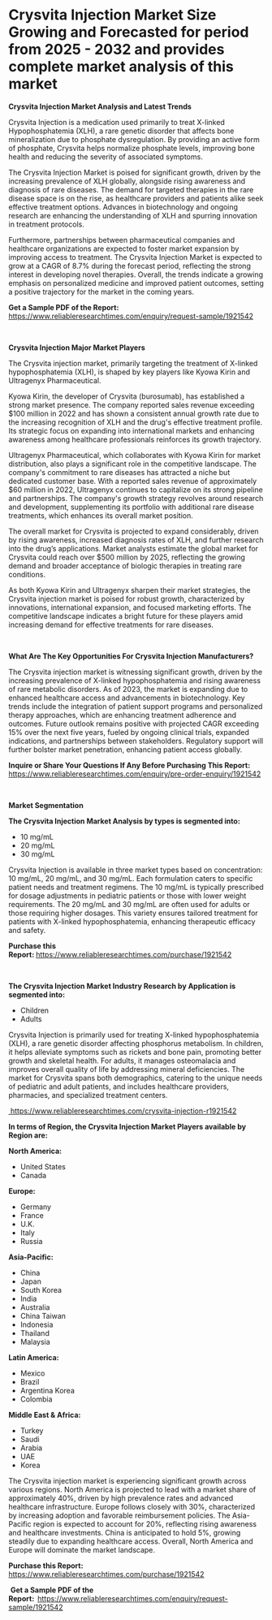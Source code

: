 <p><h1>Crysvita Injection Market Size Growing and Forecasted for period from 2025 - 2032 and provides complete market analysis of this market</h1></p><p><strong>Crysvita Injection Market Analysis and Latest Trends</strong></p>
<p><p>Crysvita Injection is a medication used primarily to treat X-linked Hypophosphatemia (XLH), a rare genetic disorder that affects bone mineralization due to phosphate dysregulation. By providing an active form of phosphate, Crysvita helps normalize phosphate levels, improving bone health and reducing the severity of associated symptoms.</p><p>The Crysvita Injection Market is poised for significant growth, driven by the increasing prevalence of XLH globally, alongside rising awareness and diagnosis of rare diseases. The demand for targeted therapies in the rare disease space is on the rise, as healthcare providers and patients alike seek effective treatment options. Advances in biotechnology and ongoing research are enhancing the understanding of XLH and spurring innovation in treatment protocols.</p><p>Furthermore, partnerships between pharmaceutical companies and healthcare organizations are expected to foster market expansion by improving access to treatment. The Crysvita Injection Market is expected to grow at a CAGR of 8.7% during the forecast period, reflecting the strong interest in developing novel therapies. Overall, the trends indicate a growing emphasis on personalized medicine and improved patient outcomes, setting a positive trajectory for the market in the coming years.</p></p>
<p><strong>Get a Sample PDF of the Report:&nbsp;</strong> <a href="https://www.reliableresearchtimes.com/enquiry/request-sample/1921542?utm_campaign=3026&utm_medium=2&utm_source=Github&utm_content=ia&utm_term=19042025&utm_id=crysvita-injection">https://www.reliableresearchtimes.com/enquiry/request-sample/1921542</a></p>
<p>&nbsp;</p>
<p><strong>Crysvita Injection Major Market Players</strong></p>
<p><p>The Crysvita injection market, primarily targeting the treatment of X-linked hypophosphatemia (XLH), is shaped by key players like Kyowa Kirin and Ultragenyx Pharmaceutical. </p><p>Kyowa Kirin, the developer of Crysvita (burosumab), has established a strong market presence. The company reported sales revenue exceeding $100 million in 2022 and has shown a consistent annual growth rate due to the increasing recognition of XLH and the drug's effective treatment profile. Its strategic focus on expanding into international markets and enhancing awareness among healthcare professionals reinforces its growth trajectory.</p><p>Ultragenyx Pharmaceutical, which collaborates with Kyowa Kirin for market distribution, also plays a significant role in the competitive landscape. The company's commitment to rare diseases has attracted a niche but dedicated customer base. With a reported sales revenue of approximately $60 million in 2022, Ultragenyx continues to capitalize on its strong pipeline and partnerships. The company's growth strategy revolves around research and development, supplementing its portfolio with additional rare disease treatments, which enhances its overall market position.</p><p>The overall market for Crysvita is projected to expand considerably, driven by rising awareness, increased diagnosis rates of XLH, and further research into the drug’s applications. Market analysts estimate the global market for Crysvita could reach over $500 million by 2025, reflecting the growing demand and broader acceptance of biologic therapies in treating rare conditions.</p><p>As both Kyowa Kirin and Ultragenyx sharpen their market strategies, the Crysvita injection market is poised for robust growth, characterized by innovations, international expansion, and focused marketing efforts. The competitive landscape indicates a bright future for these players amid increasing demand for effective treatments for rare diseases.</p></p>
<p>&nbsp;</p>
<p><strong>What Are The Key Opportunities For Crysvita Injection Manufacturers?</strong></p>
<p><p>The Crysvita injection market is witnessing significant growth, driven by the increasing prevalence of X-linked hypophosphatemia and rising awareness of rare metabolic disorders. As of 2023, the market is expanding due to enhanced healthcare access and advancements in biotechnology. Key trends include the integration of patient support programs and personalized therapy approaches, which are enhancing treatment adherence and outcomes. Future outlook remains positive with projected CAGR exceeding 15% over the next five years, fueled by ongoing clinical trials, expanded indications, and partnerships between stakeholders. Regulatory support will further bolster market penetration, enhancing patient access globally.</p></p>
<p><strong>Inquire or Share Your Questions If Any Before Purchasing This Report:</strong> <a href="https://www.reliableresearchtimes.com/enquiry/pre-order-enquiry/1921542?utm_campaign=3026&utm_medium=2&utm_source=Github&utm_content=ia&utm_term=19042025&utm_id=crysvita-injection">https://www.reliableresearchtimes.com/enquiry/pre-order-enquiry/1921542</a></p>
<p>&nbsp;</p>
<p><strong>Market Segmentation</strong></p>
<p><strong>The Crysvita Injection Market Analysis by types is segmented into:</strong></p>
<p><ul><li>10 mg/mL</li><li>20 mg/mL</li><li>30 mg/mL</li></ul></p>
<p><p>Crysvita Injection is available in three market types based on concentration: 10 mg/mL, 20 mg/mL, and 30 mg/mL. Each formulation caters to specific patient needs and treatment regimens. The 10 mg/mL is typically prescribed for dosage adjustments in pediatric patients or those with lower weight requirements. The 20 mg/mL and 30 mg/mL are often used for adults or those requiring higher dosages. This variety ensures tailored treatment for patients with X-linked hypophosphatemia, enhancing therapeutic efficacy and safety.</p></p>
<p><strong>Purchase this Report:&nbsp;</strong><a href="https://www.reliableresearchtimes.com/purchase/1921542?utm_campaign=3026&utm_medium=2&utm_source=Github&utm_content=ia&utm_term=19042025&utm_id=crysvita-injection">https://www.reliableresearchtimes.com/purchase/1921542</a></p>
<p>&nbsp;</p>
<p><strong>The Crysvita Injection Market Industry Research by Application is segmented into:</strong></p>
<p><ul><li>Children</li><li>Adults</li></ul></p>
<p><p>Crysvita Injection is primarily used for treating X-linked hypophosphatemia (XLH), a rare genetic disorder affecting phosphorus metabolism. In children, it helps alleviate symptoms such as rickets and bone pain, promoting better growth and skeletal health. For adults, it manages osteomalacia and improves overall quality of life by addressing mineral deficiencies. The market for Crysvita spans both demographics, catering to the unique needs of pediatric and adult patients, and includes healthcare providers, pharmacies, and specialized treatment centers.</p></p>
<p><a href="https://www.reliableresearchtimes.com/crysvita-injection-r1921542?utm_campaign=3026&utm_medium=2&utm_source=Github&utm_content=ia&utm_term=19042025&utm_id=crysvita-injection">&nbsp;https://www.reliableresearchtimes.com/crysvita-injection-r1921542</a></p>
<p><strong>In terms of Region, the Crysvita Injection Market Players available by Region are:</strong></p>
<p>
    <p> <strong> North America: </strong>
        <ul>
            <li>United States</li>
            <li>Canada</li>
        </ul>
        </p> 
    <p> <strong> Europe: </strong>
        <ul>
            <li>Germany</li>
            <li>France</li>
            <li>U.K.</li>
            <li>Italy</li>
            <li>Russia</li>
        </ul>
        </p> 
    <p> <strong> Asia-Pacific: </strong>
        <ul>
            <li>China</li>
            <li>Japan</li>
            <li>South Korea</li>
            <li>India</li>
            <li>Australia</li>
            <li>China Taiwan</li>
            <li>Indonesia</li>
            <li>Thailand</li>
            <li>Malaysia</li>
        </ul>
        </p> 
    <p> <strong> Latin America: </strong>
        <ul>
            <li>Mexico</li>
            <li>Brazil</li>
            <li>Argentina Korea</li>
            <li>Colombia</li>
        </ul>
        </p> 
    <p> <strong> Middle East & Africa: </strong>
        <ul>
            <li>Turkey</li>
            <li>Saudi</li>
            <li>Arabia</li>
            <li>UAE</li>
            <li>Korea</li>
        </ul>
    </p>
    </p>
<p><p>The Crysvita injection market is experiencing significant growth across various regions. North America is projected to lead with a market share of approximately 40%, driven by high prevalence rates and advanced healthcare infrastructure. Europe follows closely with 30%, characterized by increasing adoption and favorable reimbursement policies. The Asia-Pacific region is expected to account for 20%, reflecting rising awareness and healthcare investments. China is anticipated to hold 5%, growing steadily due to expanding healthcare access. Overall, North America and Europe will dominate the market landscape.</p></p>
<p><strong>Purchase this Report: </strong><a href="https://www.reliableresearchtimes.com/purchase/1921542?utm_campaign=3026&utm_medium=2&utm_source=Github&utm_content=ia&utm_term=19042025&utm_id=crysvita-injection">https://www.reliableresearchtimes.com/purchase/1921542</a></p>
<p>&nbsp;<strong>Get a Sample PDF of the Report:&nbsp;&nbsp;</strong><a href="https://www.reliableresearchtimes.com/enquiry/request-sample/1921542?utm_campaign=3026&utm_medium=2&utm_source=Github&utm_content=ia&utm_term=19042025&utm_id=crysvita-injection">https://www.reliableresearchtimes.com/enquiry/request-sample/1921542</a></p>
<p><strong></strong></p>
<p><p></p><p></p><p></p></p>